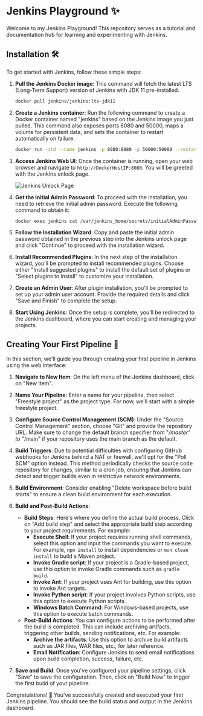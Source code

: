 # Jenkins Playground ✨

Welcome to my Jenkins Playground! This repository serves as a tutorial and documentation hub for learning and experimenting with Jenkins.

## Installation 🛠️

To get started with Jenkins, follow these simple steps:

1. **Pull the Jenkins Docker image**: This command will fetch the latest LTS (Long-Term Support) version of Jenkins with JDK 11 pre-installed.
    ```bash
    docker pull jenkins/jenkins:lts-jdk11
    ```

2. **Create a Jenkins container**: Run the following command to create a Docker container named "jenkins" based on the Jenkins image you just pulled. This command also exposes ports 8080 and 50000, maps a volume for persistent data, and sets the container to restart automatically on failure.
    ```bash
    docker run -itd --name jenkins -p 8080:8080 -p 50000:50000 --restart=on-failure -v jenkins-data:/var/jenkins_home jenkins/jenkins:lts-jdk11
    ```

3. **Access Jenkins Web UI**: Once the container is running, open your web browser and navigate to `http://DockerHostIP:8080`. You will be greeted with the Jenkins unlock page.

    ![Jenkins Unlock Page](https://www.jenkins.io/doc/book/resources/tutorials/setup-jenkins-01-unlock-jenkins-page.jpg)

4. **Get the Initial Admin Password**: To proceed with the installation, you need to retrieve the initial admin password. Execute the following command to obtain it:
    ```bash
    docker exec jenkins cat /var/jenkins_home/secrets/initialAdminPassword
    ```

5. **Follow the Installation Wizard**: Copy and paste the initial admin password obtained in the previous step into the Jenkins unlock page and click "Continue" to proceed with the installation wizard.

6. **Install Recommended Plugins**: In the next step of the installation wizard, you'll be prompted to install recommended plugins. Choose either "Install suggested plugins" to install the default set of plugins or "Select plugins to install" to customize your installation.

7. **Create an Admin User**: After plugin installation, you'll be prompted to set up your admin user account. Provide the required details and click "Save and Finish" to complete the setup.

8. **Start Using Jenkins**: Once the setup is complete, you'll be redirected to the Jenkins dashboard, where you can start creating and managing your projects.


## Creating Your First Pipeline 🚀

In this section, we'll guide you through creating your first pipeline in Jenkins using the web interface:

1. **Navigate to New Item**: On the left menu of the Jenkins dashboard, click on "New Item".

2. **Name Your Pipeline**: Enter a name for your pipeline, then select "Freestyle project" as the project type. For now, we'll start with a simple freestyle project.

3. **Configure Source Control Management (SCM)**: Under the "Source Control Management" section, choose "Git" and provide the repository URL. Make sure to change the default branch specifier from "*/master" to "*/main" if your repository uses the main branch as the default.

4. **Build Triggers**: Due to potential difficulties with configuring GitHub webhooks for Jenkins behind a NAT or firewall, we'll opt for the "Poll SCM" option instead. This method periodically checks the source code repository for changes, similar to a cron job, ensuring that Jenkins can detect and trigger builds even in restrictive network environments.

5. **Build Environment**: Consider enabling "Delete workspace before build starts" to ensure a clean build environment for each execution.

6. **Build and Post-Build Actions**:
    - **Build Steps**: Here's where you define the actual build process. Click on "Add build step" and select the appropriate build step according to your project requirements. For example:
        - **Execute Shell**: If your project requires running shell commands, select this option and input the commands you want to execute. For example, `npm install` to install dependencies or `mvn clean install` to build a Maven project.
        - **Invoke Gradle script**: If your project is a Gradle-based project, use this option to invoke Gradle commands such as `gradle build`.
        - **Invoke Ant**: If your project uses Ant for building, use this option to invoke Ant targets.
        - **Invoke Python script**: If your project involves Python scripts, use this option to execute Python scripts.
        - **Windows Batch Command**: For Windows-based projects, use this option to execute batch commands.
    - **Post-Build Actions**: You can configure actions to be performed after the build is completed. This can include archiving artifacts, triggering other builds, sending notifications, etc. For example:
        - **Archive the artifacts**: Use this option to archive build artifacts such as JAR files, WAR files, etc., for later reference.
        - **Email Notification**: Configure Jenkins to send email notifications upon build completion, success, failure, etc.

7. **Save and Build**: Once you've configured your pipeline settings, click "Save" to save the configuration. Then, click on "Build Now" to trigger the first build of your pipeline.

Congratulations! 🎉 You've successfully created and executed your first Jenkins pipeline. You should see the build status and output in the Jenkins dashboard.
